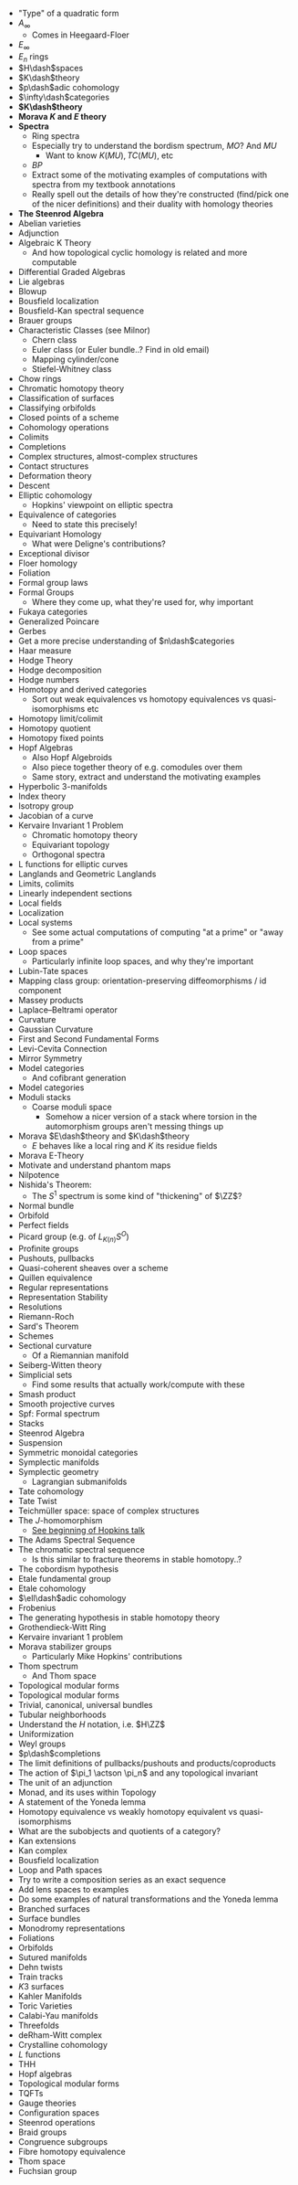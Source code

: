 - "Type" of a quadratic form
- $A_\infty$
  - Comes in Heegaard-Floer
- $E_\infty$
- $E_n$ rings
- $H\dash$spaces
- $K\dash$theory
- $p\dash$adic cohomology
- $\infty\dash$categories
- **$K\dash$theory**
- **Morava $K$ and $E$ theory**
- **Spectra**
	- Ring spectra
	- Especially try to understand the bordism spectrum, $MO$? And $MU$
		- Want to know $K(MU), TC(MU)$, etc
	- $BP$
	- Extract some of the motivating examples of computations with spectra from my textbook annotations
	- Really spell out the details of how they're constructed (find/pick one of the nicer definitions) and their duality with homology theories
- **The Steenrod Algebra**
- Abelian varieties
- Adjunction
- Algebraic K Theory
	- And how topological cyclic homology is related and more computable
- Differential Graded Algebras
- Lie algebras
- Blowup
- Bousfield localization
- Bousfield-Kan spectral sequence
- Brauer groups
- Characteristic Classes (see Milnor)
	- Chern class
	- Euler class (or Euler bundle..? Find in old email)
	- Mapping cylinder/cone
	- Stiefel-Whitney class
- Chow rings
- Chromatic homotopy theory
- Classification of surfaces
- Classifying orbifolds
- Closed points of a scheme
- Cohomology operations
- Colimits
- Completions
- Complex structures, almost-complex structures
- Contact structures
- Deformation theory
- Descent
- Elliptic cohomology
	- Hopkins' viewpoint on elliptic spectra
- Equivalence of categories
	- Need to state this precisely!
- Equivariant Homology
	- What were Deligne's contributions?
- Exceptional divisor
- Floer homology
- Foliation
- Formal group laws
- Formal Groups
	- Where they come up, what they're used for, why important
- Fukaya categories
- Generalized Poincare
- Gerbes
- Get a more precise understanding of $n\dash$categories
- Haar measure
- Hodge Theory
- Hodge decomposition
- Hodge numbers
- Homotopy and derived categories
	- Sort out weak equivalences vs homotopy equivalences vs quasi-isomorphisms etc
- Homotopy limit/colimit
- Homotopy quotient
- Homotopy fixed points
- Hopf Algebras
	- Also Hopf Algebroids
	- Also piece together theory of e.g. comodules over them
	- Same story, extract and understand the motivating examples
- Hyperbolic 3-manifolds
- Index theory
- Isotropy group
- Jacobian of a curve
- Kervaire Invariant 1 Problem
  - Chromatic homotopy theory
  - Equivariant topology
  - Orthogonal spectra
- L functions for elliptic curves
- Langlands and Geometric Langlands
- Limits, colimits
- Linearly independent sections
- Local fields
- Localization
- Local systems
	- See some actual computations of computing "at a prime" or "away from a prime"
- Loop spaces
	- Particularly infinite loop spaces, and why they're important
- Lubin-Tate spaces
- Mapping class group: orientation-preserving diffeomorphisms / id component
- Massey products
- Laplace–Beltrami operator
- Curvature
- Gaussian Curvature
- First and Second Fundamental Forms
- Levi-Cevita Connection
- Mirror Symmetry
- Model categories
	- And cofibrant generation
- Model categories
- Moduli stacks
  - Coarse moduli space
    - Somehow a nicer version of a stack where torsion in the automorphism groups aren't messing things up
- Morava $E\dash$theory and $K\dash$theory
	- $E$ behaves like a local ring and $K$ its residue fields
- Morava E-Theory
- Motivate and understand phantom maps
- Nilpotence
- Nishida's Theorem:
	- The $S^1$ spectrum is some kind of "thickening" of $\ZZ$?
- Normal bundle
- Orbifold
- Perfect fields
- Picard group (e.g. of $L_{K(n)}S^O$)
- Profinite groups
- Pushouts, pullbacks
- Quasi-coherent sheaves over a scheme
- Quillen equivalence
- Regular representations
- Representation Stability
- Resolutions
- Riemann-Roch
- Sard's Theorem
- Schemes
- Sectional curvature
	- Of a Riemannian manifold
- Seiberg-Witten theory
- Simplicial sets
	- Find some results that actually work/compute with these
- Smash product
- Smooth projective curves
- Spf: Formal spectrum
- Stacks
- Steenrod Algebra
- Suspension
- Symmetric monoidal categories
- Symplectic manifolds
- Symplectic geometry
	- Lagrangian submanifolds
- Tate cohomology
- Tate Twist
- Teichmüller space: space of complex structures
- The $J$-homomorphism
	- [See beginning of Hopkins talk](https://www.youtube.com/watch?v=Ix4pg87LKVk)
- The Adams Spectral Sequence
- The chromatic spectral sequence
	- Is this similar to fracture theorems in stable homotopy..?
- The cobordism hypothesis
- Etale fundamental group
- Etale cohomology
- $\ell\dash$adic cohomology
- Frobenius
- The generating hypothesis in stable homotopy theory
- Grothendieck-Witt Ring
- Kervaire invariant 1 problem
- Morava stabilizer groups
	- Particularly Mike Hopkins' contributions
- Thom spectrum
	- And Thom space
- Topological modular forms
- Topological modular forms
- Trivial, canonical, universal bundles
- Tubular neighborhoods
- Understand the $H$ notation, i.e. $H\ZZ$
- Uniformization
- Weyl groups
 - $p\dash$completions
- The limit definitions of pullbacks/pushouts and products/coproducts
- The action of $\pi_1 \actson \pi_n$ and any topological invariant
- The unit of an adjunction
- Monad, and its uses within Topology
- A statement of the Yoneda lemma
- Homotopy equivalence vs weakly homotopy equivalent vs quasi-isomorphisms
- What are the subobjects and quotients of a category?
- Kan extensions
- Kan complex
- Bousfield localization
- Loop and Path spaces
- Try to write a composition series as an exact sequence
- Add lens spaces to examples
- Do some examples of natural transformations and the Yoneda lemma
- Branched surfaces
- Surface bundles
- Monodromy representations
- Foliations
- Orbifolds
- Sutured manifolds
- Dehn twists
- Train tracks
- $K3$ surfaces
- Kahler Manifolds
- Toric Varieties
- Calabi-Yau manifolds
- Threefolds
- deRham-Witt complex
- Crystalline cohomology
- $L$ functions
- THH
- Hopf algebras
- Topological modular forms
- TQFTs
- Gauge theories
- Configuration spaces
- Steenrod operations 
- Braid groups
-  Congruence subgroups
-  Fibre homotopy equivalence
-  Thom space
-  Fuchsian group
